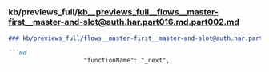 ### kb/previews_full/kb__previews_full__flows__master-first__master-and-slot@auth.har.part016.md.part002.md

```md
### kb/previews_full/flows__master-first__master-and-slot@auth.har.part016.md (part 002)

```md
                     "functionName": "_next",
                      
```

```

```
